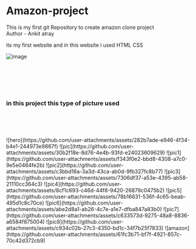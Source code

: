# Amazon-project
This is my first git Repository to create amazon clone project
<br>
Author - Ankit atray


its my first website and in this website i used HTML CSS

![image](https://github.com/user-attachments/assets/49a1c280-ad4b-4d5b-bacb-11d4998ad143)
<br><br><br><br><br><br>
###                     in this project this type of picture used
<br><br>

<br>
![hero](https://github.com/user-attachments/assets/282b7ade-e946-4f34-b4e1-244973e9867f)
![pic](https://github.com/user-attachments/assets/30b2f18e-8d76-4e4b-93fd-e24023609629)
![pic1](https://github.com/user-attachments/assets/f343f0e2-bbd8-4308-a7c0-9e5e0464fe2b)
![pic2](https://github.com/user-attachments/assets/c3bbd16a-3a3d-43ca-ab0d-9fb327fc8b77)
![pic3](https://github.com/user-attachments/assets/7306df37-a53e-4395-ab58-21110cc364c3)
![pic4](https://github.com/user-attachments/assets/8cf1c693-c46d-44f8-9420-26879c0475b2)
![pic5](https://github.com/user-attachments/assets/78b16631-536f-4c65-beab-495d1c8c70ce)
![pic6](https://github.com/user-attachments/assets/abe2d8a1-ab26-4c7e-a1e7-dfba847a83b0)
![pic7](https://github.com/user-attachments/assets/c633573d-9275-48a8-8836-a6584f875004)
![pic8](https://github.com/user-attachments/assets/c934c02b-27c3-4350-bd1c-34f7b25f7833)
![amazon](https://github.com/user-attachments/assets/61fc3b71-bf7f-4921-857c-70c42d372cb9)









